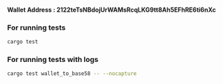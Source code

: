 #### Wallet Address : 2122teTsNBdojUrWAMsRcqLKG9tt8Ah5EFhRE6ti6nXc

### For running tests

```bash
cargo test
```

### For running tests with logs

```bash
cargo test wallet_to_base58 -- --nocapture
```

